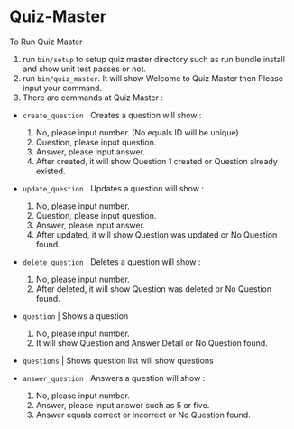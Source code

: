 # Quiz-Master

To Run Quiz Master

1. run `bin/setup` to setup quiz master directory such as run bundle install and show unit test passes or not.
2. run `bin/quiz_master`. It will show Welcome to Quiz Master then Please input your command.
3. There are commands at Quiz Master :
- `create_question` | Creates a question will show :
    1. No, please input number. (No equals ID will be unique)
    2. Question, please input question.
    3. Answer, please input answer.
    4. After created, it will show Question 1 created or Question already existed.

- `update_question` | Updates a question will show :
    1. No, please input number.
    2. Question, please input question.
    3. Answer, please input answer.
    4. After updated, it will show Question was updated or No Question found.

- `delete_question` | Deletes a question will show :
    1. No, please input number.
    2. After deleted, it will show Question was deleted or No Question found.

- `question` | Shows a question
    1. No, please input number.
    2. It will show Question and Answer Detail or No Question found.

- `questions` | Shows question list will show questions

- `answer_question` | Answers a question will show :
    1. No, please input number.
    2. Answer, please input answer such as 5 or five.
    3. Answer equals correct or incorrect or No Question found.
